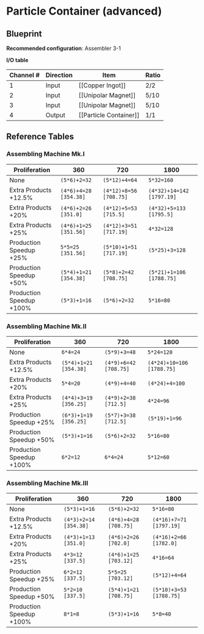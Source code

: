# Particle Container (advanced)

## Blueprint

**Recommended configuration**: Assembler 3-1

**I/O table**

| Channel # | Direction | Item                   | Ratio |
| --------- | --------- | ---------------------- | ----- |
| 1         | Input     | [[Copper Ingot]]       | 2/2   |
| 2         | Input     | [[Unipolar Magnet]]    | 5/10  |
| 3         | Input     | [[Unipolar Magnet]]    | 5/10  |
| 4         | Output    | [[Particle Container]] | 1/1   |

## Reference Tables

### Assembling Machine Mk.I

| Proliferation            | 360                   | 720                    | 1800                      |
| ------------------------ | --------------------- | ---------------------- | ------------------------- |
| None                     | `(5*6)+2=32`          | `(5*12)+4=64`          | `5*32=160`                |
| Extra Products +12.5%    | `(4*6)+4=28 [354.38]` | `(4*12)+8=56 [708.75]` | `(4*32)+14=142 [1797.19]` |
| Extra Products +20%      | `(4*6)+2=26 [351.0]`  | `(4*12)+5=53 [715.5]`  | `(4*32)+5=133 [1795.5]`   |
| Extra Products +25%      | `(4*6)+1=25 [351.56]` | `(4*12)+3=51 [717.19]` | `4*32=128`                |
| Production Speedup +25%  | `5*5=25 [351.56]`     | `(5*10)+1=51 [717.19]` | `(5*25)+3=128`            |
| Production Speedup +50%  | `(5*4)+1=21 [354.38]` | `(5*8)+2=42 [708.75]`  | `(5*21)+1=106 [1788.75]`  |
| Production Speedup +100% | `(5*3)+1=16`          | `(5*6)+2=32`           | `5*16=80`                 |

### Assembling Machine Mk.II

| Proliferation            | 360                   | 720                   | 1800                      |
| ------------------------ | --------------------- | --------------------- | ------------------------- |
| None                     | `6*4=24`              | `(5*9)+3=48`          | `5*24=120`                |
| Extra Products +12.5%    | `(5*4)+1=21 [354.38]` | `(4*9)+6=42 [708.75]` | `(4*24)+10=106 [1788.75]` |
| Extra Products +20%      | `5*4=20`              | `(4*9)+4=40`          | `(4*24)+4=100`            |
| Extra Products +25%      | `(4*4)+3=19 [356.25]` | `(4*9)+2=38 [712.5]`  | `4*24=96`                 |
| Production Speedup +25%  | `(6*3)+1=19 [356.25]` | `(5*7)+3=38 [712.5]`  | `(5*19)+1=96`             |
| Production Speedup +50%  | `(5*3)+1=16`          | `(5*6)+2=32`          | `5*16=80`                 |
| Production Speedup +100% | `6*2=12`              | `6*4=24`              | `5*12=60`                 |

### Assembling Machine Mk.III

| Proliferation            | 360                   | 720                   | 1800                    |
| ------------------------ | --------------------- | --------------------- | ----------------------- |
| None                     | `(5*3)+1=16`          | `(5*6)+2=32`          | `5*16=80`               |
| Extra Products +12.5%    | `(4*3)+2=14 [354.38]` | `(4*6)+4=28 [708.75]` | `(4*16)+7=71 [1797.19]` |
| Extra Products +20%      | `(4*3)+1=13 [351.0]`  | `(4*6)+2=26 [702.0]`  | `(4*16)+2=66 [1782.0]`  |
| Extra Products +25%      | `4*3=12 [337.5]`      | `(4*6)+1=25 [703.12]` | `4*16=64`               |
| Production Speedup +25%  | `6*2=12 [337.5]`      | `5*5=25 [703.12]`     | `(5*12)+4=64`           |
| Production Speedup +50%  | `5*2=10 [337.5]`      | `(5*4)+1=21 [708.75]` | `(5*10)+3=53 [1788.75]` |
| Production Speedup +100% | `8*1=8`               | `(5*3)+1=16`          | `5*8=40`                |
